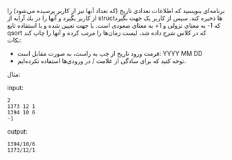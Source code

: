 برنامه‌ای بنويسيد كه اطلاعات تعدادی تاريخ (كه تعداد آنها نيز از كاربر پرسيده می‌شود) را از كاربر بگيرد و آنها را در يك آرايه از structها ذخيره كند. سپس از كاربر يک جهت بگيرد كه 1- به معناي نزولی و 1+ به معناي صعودی است. با جهت تعيين شده و با استفاده تابع qsort كه در كلاس شرح داده شد، ليست زمان‌ها را مرتب كرده و آنها را چاپ كند  
 نکات:

 * فرمت ورود تاریخ از چپ به راست، به صورت مقابل است: YYYY MM DD
 * توجه کنید که برای سادگی از علامت / در ورودی‌ها استفاده نکرده‌ایم.

مثال:

input:

	2
	1373 12 1
	1394 10 6
	-1

output:

	1394/10/6
	1373/12/1